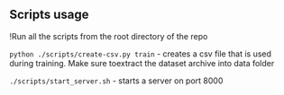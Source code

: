 ## Scripts usage
!Run all the scripts from the root directory of the repo

```python ./scripts/create-csv.py train``` - creates a csv file that is used during training. Make sure toextract the dataset archive into data folder

```./scripts/start_server.sh``` - starts a server on port 8000